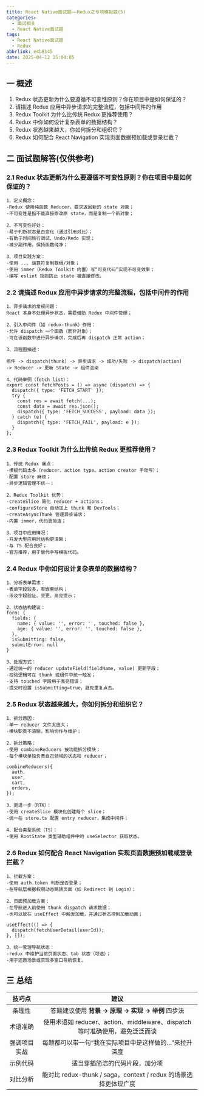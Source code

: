 ```yaml
---
title: React Native面试题——Redux之专项模拟题(5)
categories:
  - 面试相关
  - React Native面试题
tags:
  - React Native面试题
  - Redux
abbrlink: e4b8145
date: 2025-04-12 15:04:05
---
```

## 一 概述

1. Redux 状态更新为什么要遵循不可变性原则？你在项目中是如何保证的？
2. 请描述 Redux 应用中异步请求的完整流程，包括中间件的作用
3. Redux Toolkit 为什么比传统 Redux 更推荐使用？
4. Redux 中你如何设计复杂表单的数据结构？
5. Redux 状态越来越大，你如何拆分和组织它？<!--more-->
6.  Redux 如何配合 React Navigation 实现页面数据预加载或登录拦截？

## 二 面试题解答(仅供参考)

### 2.1 Redux 状态更新为什么要遵循不可变性原则？你在项目中是如何保证的？

```
1、定义概念：
-Redux 使用纯函数 Reducer，要求返回新的 state 对象；
-不可变性是指不能直接修改原 state，而是复制一个新对象；

2、不可变性好处：
-易于判断状态是否变化（通过引用对比）；
-有助于时间旅行调试、Undo/Redo 实现；
-减少副作用，保持函数纯净；

3、项目实践方案：
-使用 ... 运算符复制数组/对象；
-使用 immer（Redux Toolkit 内置）写“可变代码”实现不可变效果；
-编写 eslint 规则防止 state 被直接修改。
```

### 2.2 请描述 Redux 应用中异步请求的完整流程，包括中间件的作用

```
1、异步请求的常规问题：
React 本身不处理异步状态，需要借助 Redux 中间件管理；

2、引入中间件（如 redux-thunk）作用：
-允许 dispatch 一个函数（而非对象）；
-可在该函数中进行异步请求，完成后再 dispatch 正常 action；

3、流程图描述：

组件 -> dispatch(thunk) -> 异步请求 -> 成功/失败 -> dispatch(action) 
-> Reducer -> 更新 State -> 组件渲染

4、代码举例（fetch list）：
export const fetchPosts = () => async (dispatch) => {
  dispatch({ type: 'FETCH_START' });
  try {
    const res = await fetch(...);
    const data = await res.json();
    dispatch({ type: 'FETCH_SUCCESS', payload: data });
  } catch (e) {
    dispatch({ type: 'FETCH_FAIL', payload: e });
  }
};
```

### 2.3 Redux Toolkit 为什么比传统 Redux 更推荐使用？

```
1、传统 Redux 痛点：
-模板代码太多（reducer、action type、action creator 手动写）；
-配置 store 麻烦；
-异步逻辑管理不统一；

2、Redux Toolkit 优势：
-createSlice 简化 reducer + actions；
-configureStore 自动加上 thunk 和 DevTools；
-createAsyncThunk 管理异步请求；
-内置 immer，代码更简洁；

3、项目中应用情况：
-开发大型应用时结构更清晰；
-与 TS 配合良好；
-官方推荐，用于替代手写模板代码。
```

### 2.4 Redux 中你如何设计复杂表单的数据结构？

```
1、分析表单需求：
-表单字段较多，有嵌套结构；
-涉及字段验证、变更、高亮提示；

2、状态结构建议：
form: {
  fields: {
    name: { value: '', error: '', touched: false },
    age: { value: '', error: '', touched: false },
  },
  isSubmitting: false,
  submitError: null
}

3、处理方式：
-通过统一的 reducer updateField(fieldName, value) 更新字段；
-校验逻辑可在 thunk 或组件中统一触发；
-支持 touched 字段用于高亮错误；
-提交时设置 isSubmitting=true，避免重复点击。
```

### 2.5 Redux 状态越来越大，你如何拆分和组织它？

```
1、拆分原因：
-单一 reducer 文件太庞大；
-模块职责不清晰，影响协作与维护；

2、拆分策略：
-使用 combineReducers 按功能拆分模块；
-每个模块单独负责自己领域的状态和 reducer；

combineReducers({
  auth,
  user,
  cart,
  orders,
});

3、更进一步（RTK）：
-使用 createSlice 模块化创建每个 slice；
-统一在 store.ts 配置 entry reducer，集成中间件；

4、配合类型系统（TS）：
-使用 RootState 类型辅助组件中的 useSelector 获取状态。
```

### 2.6 Redux 如何配合 React Navigation 实现页面数据预加载或登录拦截？

```
1、拦截方案：
-使用 auth.token 判断是否登录；
-在导航层根据权限动态跳转页面（如 Redirect 到 Login）；

2、页面预加载方案：
-在导航进入前使用 thunk dispatch 请求数据；
-也可以放在 useEffect 中触发加载，并通过状态控制加载动画；

useEffect(() => {
  dispatch(fetchUserDetail(userId));
}, []);

3、统一管理导航状态：
-redux 中维护当前页面状态、tab 状态（可选）；
-用于还原场景或实现多窗口导航恢复。
```

## 三 总结

|    技巧点    |                             建议                             |
| :----------: | :----------------------------------------------------------: |
|    条理性    |      答题建议使用 **背景 → 原理 → 实现 → 举例** 四步法       |
|   术语准确   | 使用术语如 reducer、action、middleware、dispatch 等时准确使用，避免泛泛而谈 |
| 强调项目实战 |    每题都可以带一句“我在实际项目中是这样做的…”来拉升深度     |
|   示例代码   |                适当穿插简洁的代码片段，加分项                |
|   对比分析   | 能对比 redux-thunk / saga，context / redux 的场景选择更体现广度 |

